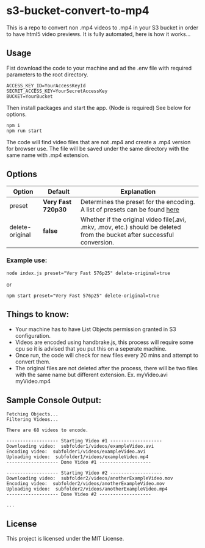 # s3-bucket-convert-to-mp4
This is a repo to convert non .mp4 videos to .mp4 in your S3 bucket in order to have html5 video previews. It is fully automated, here is how it works...

## Usage
Fist download the code to your machine and ad the .env file with required parameters to the root directory.
```.env
ACCESS_KEY_ID=YourAccessKeyId
SECRET_ACCESS_KEY=YourSecretAccessKey
BUCKET=YourBucket
```
Then install packages and start the app. (Node is required) See below for options.
```node
npm i
npm run start
```
The code will find video files that are not .mp4 and create a .mp4 version for browser use. The file will be saved under the same directory with the same name with .mp4 extension.

## Options
| Option          | Default              | Explanation                                                                                                                                        |
| --------------- | -------------------- | -------------------------------------------------------------------------------------------------------------------------------------------------- |
| preset          | **Very Fast 720p30** | Determines the preset for the encoding. A list of presets can be found [here](https://handbrake.fr/docs/en/latest/technical/official-presets.html) |
| delete-original | **false**            | Whether if the original video file(.avi, .mkv, .mov, etc.) should be deleted from the bucket after successful conversion.                          |

### Example use: 
```node
node index.js preset="Very Fast 576p25" delete-original=true
```
or
```node
npm start preset="Very Fast 576p25" delete-original=true
```

## Things to know: 
- Your machine has to have List Objects permission granted in S3 configuration.
- Videos are encoded using handbrake.js, this process will require some cpu so it is advised that you put this on a seperate machine.
- Once run, the code will check for new files every 20 mins and attempt to convert them.
- The original files are not deleted after the process, there will be two files with the same name but different extension. Ex. myVideo.avi myVideo.mp4

## Sample Console Output: 
```
Fetching Objects...
Filtering Videos...

There are 68 videos to encode.

------------------- Starting Video #1 -------------------      
Downloading video:  subfolder1/videos/exampleVideo.avi
Encoding video:  subfolder1/videos/exampleVideo.avi
Uploading video:  subfolder1/videos/exampleVideo.mp4
------------------- Done Video #1 -------------------

------------------- Starting Video #2 -------------------      
Downloading video:  subfolder2/videos/anotherExampleVideo.mov
Encoding video:  subfolder2/videos/anotherExampleVideo.mov
Uploading video:  subfolder2/videos/anotherExampleVideo.mp4
------------------- Done Video #2 -------------------

...
```

## License
This project is licensed under the MIT License.